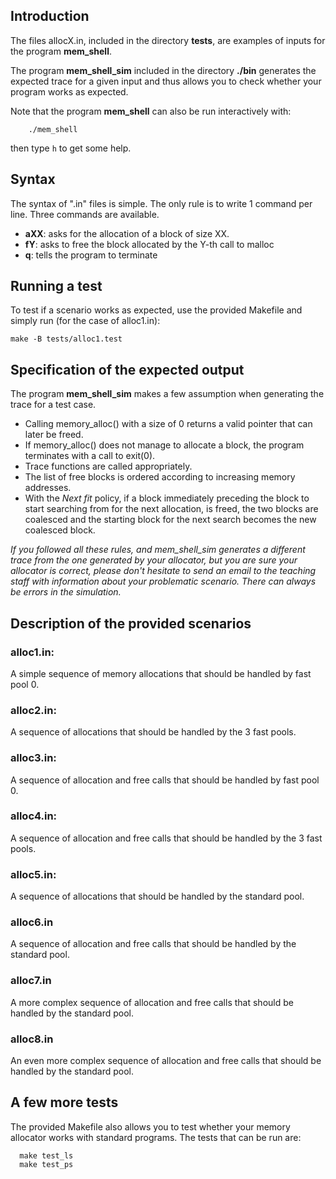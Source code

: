 ## Introduction

The files allocX.in, included in the directory **tests**, are examples
of inputs for the program **mem_shell**. 

The program **mem\_shell\_sim** included in the directory **./bin**
generates the expected trace for a given input and thus allows you to
check whether your program works as expected.

Note that the program **mem_shell** can also be run interactively
with:
```
    ./mem_shell
```
then type `h` to get some help.

## Syntax

The syntax of ".in" files is simple. The only rule is to write 1
command per line. Three commands are available.
 
 * **aXX**: asks for the allocation of a block of size XX.
 * **fY**: asks to free the block allocated by the Y-th call to malloc
 * **q**: tells the program to terminate

## Running a test

To test if a scenario works as expected, use the provided Makefile and
simply run (for the case of alloc1.in):
```
make -B tests/alloc1.test
```

## Specification of the expected output

The program **mem\_shell\_sim** makes a few assumption when generating
the trace for a test case. 

  * Calling memory_alloc() with a size of 0 returns a valid pointer that can later be freed.
  * If memory_alloc() does not manage to allocate a block, the program terminates with a call to exit(0). 
  * Trace functions are called appropriately.
  * The list of free blocks is ordered according to increasing memory
    addresses.
  * With the *Next fit* policy, if a block immediately preceding the
    block to start searching from for the next allocation, is freed,
    the two blocks are coalesced and the starting block for the next
    search becomes the new coalesced block.

_If you followed all these rules, and mem\_shell\_sim generates a
different trace from the one generated by your allocator, but you are
sure your allocator is correct, please don't hesitate to send an email
to the teaching staff with information about your problematic
scenario. There can always be errors in the simulation._


## Description of the provided scenarios

### alloc1.in: 

A simple sequence of memory allocations that should be handled by fast
pool 0.

### alloc2.in:

A sequence of allocations that should be handled by the 3 fast pools.


### alloc3.in:

A sequence of allocation and free calls that should be handled by fast
pool 0.

### alloc4.in:

A sequence of allocation and free calls that should be handled by the 3 fast pools.

### alloc5.in:

A sequence of allocations that should be handled by the standard pool.

### alloc6.in

A sequence of allocation and free calls that should be handled by the
standard pool. 

### alloc7.in

A more complex sequence of allocation and free calls that should be
handled by the standard pool.

### alloc8.in

An even more complex sequence of allocation and free calls that should be
handled by the standard pool.

## A few more tests

The provided Makefile also allows you to test whether your memory
allocator works with standard programs. The tests that can be run are:

```
  make test_ls
  make test_ps
```
